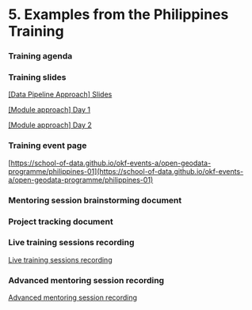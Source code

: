 # 5. 	Examples from the Philippines Training


### Training agenda




### Training slides

[[Data Pipeline Approach] Slides](https://docs.google.com/presentation/d/1vtGyXFqnXXd05Rpn8d1WZQtQe5IKkrxUVhfD8SFDVYY/edit?usp=sharing)

[[Module approach] Day 1](https://docs.google.com/presentation/d/e/2PACX-1vRxLIGwKf9qh2ani0HfOazQ0w8BOqkvcw7SxJYpjK9nsQoZofDykhX1J2eE-8jKkDlA8OtIgTqzVxis/pub?start=false&loop=false&delayms=600000)

[[Module approach] Day 2](https://docs.google.com/presentation/d/e/2PACX-1vQ0-YU3QzureRrj6yvBZUwnO37fwLrDUmMqRhxpys4c0LMWqv48w2r12aZnSh73Ffxw3qYUJ4YIE_jI/pub?start=false&loop=false&delayms=600000)


### Training event page

[https://school-of-data.github.io/okf-events-a/open-geodata-programme/philippines-01](https://school-of-data.github.io/okf-events-a/open-geodata-programme/philippines-01)


### Mentoring session brainstorming document




### Project tracking document




### Live training sessions recording

[Live training sessions recording](https://drive.google.com/drive/folders/1yGRdyyz8vUKwb-FzJHuPangI3UeWxlGv?usp=sharing)


### Advanced mentoring session recording

[Advanced mentoring session recording](https://drive.google.com/drive/folders/1NZhjWKR4300tu0CtqhGAWcC5vv6QcuHu?usp=sharing)
